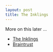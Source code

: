 ```yaml
---
layout: post
title: The Inklings
---
```


More on this later &hellip;

- [The Inklings](http://www.mythsoc.org/inklings/)
- [Braintrust](http://www.amazon.com/gp/product/B00FUZQYBO)